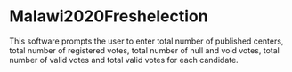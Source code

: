 # Malawi2020Freshelection
This software prompts the user to enter total number of published centers, total number of registered votes, total number of null and void votes, total number of valid votes and total valid votes for each candidate. 
